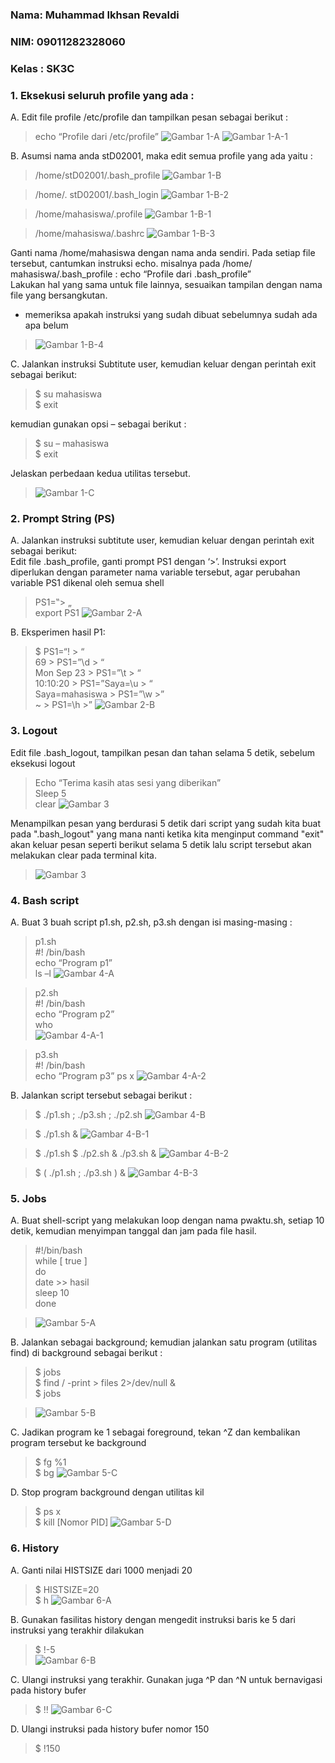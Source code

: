 ### Nama: Muhammad Ikhsan Revaldi
### NIM: 09011282328060
### Kelas : SK3C

### 1. Eksekusi seluruh profile yang ada : 
A. Edit file profile /etc/profile dan tampilkan pesan sebagai berikut :  
>echo “Profile dari /etc/profile” ![Gambar 1-A](https://github.com/Hiratsuu/Praktikum5_Muhammad-Ikhsan-Revaldi_09011282328060/blob/main/Praktikum%205/1-A.png?raw=true)
>![Gambar 1-A-1](https://github.com/Hiratsuu/Praktikum5_Muhammad-Ikhsan-Revaldi_09011282328060/blob/main/Praktikum%205/1-A-1.png?raw=true)

B. Asumsi nama anda stD02001, maka edit semua profile yang ada yaitu :  
>/home/stD02001/.bash_profile ![Gambar 1-B](https://github.com/Hiratsuu/Praktikum5_Muhammad-Ikhsan-Revaldi_09011282328060/blob/main/Praktikum%205/1-B.png?raw=true)

>/home/. stD02001/.bash_login ![Gambar 1-B-2](https://github.com/Hiratsuu/Praktikum5_Muhammad-Ikhsan-Revaldi_09011282328060/blob/main/Praktikum%205/1-B-2.png?raw=true)

>/home/mahasiswa/.profile  ![Gambar 1-B-1](https://github.com/Hiratsuu/Praktikum5_Muhammad-Ikhsan-Revaldi_09011282328060/blob/main/Praktikum%205/1-B-1.png?raw=true)

>/home/mahasiswa/.bashrc  ![Gambar 1-B-3](https://github.com/Hiratsuu/Praktikum5_Muhammad-Ikhsan-Revaldi_09011282328060/blob/main/Praktikum%205/1-B-3.png?raw=true)

Ganti nama /home/mahasiswa dengan nama anda sendiri. Pada setiap file tersebut, cantumkan instruksi echo. 
misalnya pada /home/ mahasiswa/.bash_profile :  echo “Profile dari .bash_profile”  
Lakukan hal yang sama untuk file lainnya, sesuaikan tampilan dengan nama file yang bersangkutan.
 - memeriksa apakah instruksi yang sudah dibuat sebelumnya sudah ada apa belum

>![Gambar 1-B-4](https://github.com/Hiratsuu/Praktikum5_Muhammad-Ikhsan-Revaldi_09011282328060/blob/main/Praktikum%205/1-B-4.png?raw=true)

C. Jalankan instruksi Subtitute user, kemudian keluar dengan perintah exit sebagai berikut:

>$ su mahasiswa  
>$ exit  

kemudian gunakan opsi – sebagai berikut :  
>$ su – mahasiswa  
>$ exit  

Jelaskan perbedaan kedua utilitas tersebut.

>![Gambar 1-C](https://github.com/Hiratsuu/Praktikum5_Muhammad-Ikhsan-Revaldi_09011282328060/blob/main/Praktikum%205/1-C.png?raw=true)

### 2. Prompt String (PS)  
A. Jalankan instruksi subtitute user, kemudian keluar dengan perintah exit sebagai berikut:  
Edit file .bash_profile, ganti prompt PS1 dengan ‘>’. Instruksi export diperlukan dengan 
parameter nama variable tersebut, agar perubahan variable PS1 dikenal oleh semua shell
  
>PS1=‟> „  
>export PS1
>![Gambar 2-A](https://github.com/Hiratsuu/Praktikum5_Muhammad-Ikhsan-Revaldi_09011282328060/blob/main/Praktikum%205/2-A.png?raw=true)

B. Eksperimen hasil P1:

>$ PS1=“\! > “  
>69 > PS1=”\d > “  
>Mon Sep 23 > PS1=”\t > “  
>10:10:20 > PS1=”Saya=\u > “  
>Saya=mahasiswa > PS1=”\w >”  
>~ > PS1=\h >”
>![Gambar 2-B](https://github.com/Hiratsuu/Praktikum5_Muhammad-Ikhsan-Revaldi_09011282328060/blob/main/Praktikum%205/2-B.png?raw=true)

### 3. Logout  
Edit file .bash_logout, tampilkan pesan dan tahan selama 5 detik, sebelum eksekusi logout  

>Echo “Terima kasih atas sesi yang diberikan”  
>Sleep 5  
>clear
>![Gambar 3](https://github.com/Hiratsuu/Praktikum5_Muhammad-Ikhsan-Revaldi_09011282328060/blob/main/Praktikum%205/3-_-1.png?raw=true)

Menampilkan pesan yang berdurasi 5 detik dari script yang sudah kita buat pada ".bash_logout" yang mana nanti ketika kita menginput command "exit" akan keluar pesan seperti berikut selama 5 detik lalu script tersebut akan melakukan clear pada terminal kita.

>![Gambar 3](https://github.com/user-attachments/assets/13ed8cf3-2c58-4e3a-896f-fdff31cc162c)

### 4. Bash script  
A. Buat 3 buah script p1.sh, p2.sh, p3.sh dengan isi masing-masing :  
>p1.sh  
>#! /bin/bash  
>echo “Program p1”  
>ls –l
>![Gambar 4-A](https://github.com/Hiratsuu/Praktikum5_Muhammad-Ikhsan-Revaldi_09011282328060/blob/main/Praktikum%205/4-A.png?raw=true)

>p2.sh  
>#! /bin/bash  
>echo “Program p2”  
>who  
>![Gambar 4-A-1](https://github.com/Hiratsuu/Praktikum5_Muhammad-Ikhsan-Revaldi_09011282328060/blob/main/Praktikum%205/4-A-1.png?raw=true)

>p3.sh  
>#! /bin/bash  
>echo “Program p3”
>ps x
>![Gambar 4-A-2](https://github.com/user-attachments/assets/451949e6-4d7d-4c2c-be69-e61173e8f1e6)

B. Jalankan script tersebut sebagai berikut :  

>$  ./p1.sh ; ./p3.sh ; ./p2.sh
>![Gambar 4-B](https://github.com/Hiratsuu/Praktikum5_Muhammad-Ikhsan-Revaldi_09011282328060/blob/main/Praktikum%205/4-B.png?raw=true)

>$  ./p1.sh &
>![Gambar 4-B-1](https://github.com/Hiratsuu/Praktikum5_Muhammad-Ikhsan-Revaldi_09011282328060/blob/main/Praktikum%205/4-B-1.png?raw=true)

>$  ./p1.sh $ ./p2.sh & ./p3.sh &
>![Gambar 4-B-2](https://github.com/Hiratsuu/Praktikum5_Muhammad-Ikhsan-Revaldi_09011282328060/blob/main/Praktikum%205/4-B-2.png?raw=true)

>$  ( ./p1.sh ; ./p3.sh ) &
>![Gambar 4-B-3](https://github.com/Hiratsuu/Praktikum5_Muhammad-Ikhsan-Revaldi_09011282328060/blob/main/Praktikum%205/4-B-3.png?raw=true)

### 5. Jobs  
A. Buat shell-script yang melakukan loop dengan nama pwaktu.sh, setiap 10 detik, kemudian menyimpan tanggal dan jam pada file hasil.  

>#!/bin/bash  
>while [ true ]  
>do  
>date >> hasil  
>sleep 10  
>done

>![Gambar 5-A](https://github.com/Hiratsuu/Praktikum5_Muhammad-Ikhsan-Revaldi_09011282328060/blob/main/Praktikum%205/5-A.png?raw=true)

B. Jalankan sebagai background; kemudian jalankan satu program (utilitas find) di background sebagai berikut :

>$ jobs  
>$ find / -print > files 2>/dev/null &  
>$ jobs

>![Gambar 5-B](https://github.com/Hiratsuu/Praktikum5_Muhammad-Ikhsan-Revaldi_09011282328060/blob/main/Praktikum%205/5-B.png?raw=true)

C. Jadikan program ke 1 sebagai foreground, tekan ^Z dan kembalikan program tersebut ke background  

>$ fg %1  
>$ bg
>![Gambar 5-C](https://github.com/Hiratsuu/Praktikum5_Muhammad-Ikhsan-Revaldi_09011282328060/blob/main/Praktikum%205/5-C.png?raw=true)

D. Stop program background dengan utilitas kil  

>$ ps x  
>$ kill [Nomor PID]
>![Gambar 5-D](https://github.com/Hiratsuu/Praktikum5_Muhammad-Ikhsan-Revaldi_09011282328060/blob/main/Praktikum%205/5-D.png?raw=true)

### 6. History
A. Ganti nilai HISTSIZE dari 1000 menjadi 20  

>$ HISTSIZE=20  
>$ h
>![Gambar 6-A](https://github.com/Hiratsuu/Praktikum5_Muhammad-Ikhsan-Revaldi_09011282328060/blob/main/Praktikum%205/6-A.png?raw=true)

B. Gunakan fasilitas history dengan mengedit instruksi baris ke 5 dari instruksi yang terakhir dilakukan  

>$ !-5  
>![Gambar 6-B](https://github.com/Hiratsuu/Praktikum5_Muhammad-Ikhsan-Revaldi_09011282328060/blob/main/Praktikum%205/6-B.png?raw=true)

C. Ulangi instruksi yang terakhir.  Gunakan juga ^P dan ^N untuk bernavigasi pada history bufer  

>$ !!
>![Gambar 6-C](https://github.com/Hiratsuu/Praktikum5_Muhammad-Ikhsan-Revaldi_09011282328060/blob/main/Praktikum%205/6-C.png?raw=true)

D. Ulangi instruksi pada history bufer nomor 150  

>$ !150
> 

